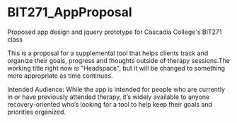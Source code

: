 # BIT271_AppProposal
Proposed app design and jquery prototype for Cascadia College's BIT271 class

This is a proposal for a supplemental tool that helps clients track and organize their goals, progress and thoughts 
outside of therapy sessions.The working title right now is "Headspace", but it will be changed to something 
more appropriate as time continues. 

Intended Audience: While the app is intended for people who are currently in or have previously attended therapy, 
it’s widely available to anyone recovery-oriented who’s looking for a tool to help keep their goals and priorities 
organized. 
